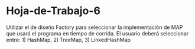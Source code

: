 # Hoja-de-Trabajo-6
Utilizar el de diseño Factory para seleccionar la implementación de MAP que usará el programa en tiempo de corrida. El usuario deberá seleccionar entre: 1) HashMap, 2) TreeMap, 3) LinkedHashMap
